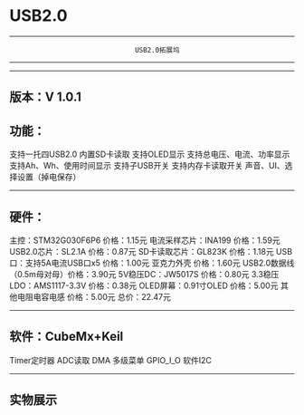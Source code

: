 # USB2.0
-----------------------------------------------------------------------------------
                                   USB2.0拓展坞
-----------------------------------------------------------------------------------

-----------------------------------------------------------------------------------

版本：V 1.0.1
-----------------------------------------------------------------------------------
功能：
-----------------------------------------------------------------------------------
  支持一托四USB2.0
  内置SD卡读取
  支持OLED显示
  支持总电压、电流、功率显示
  支持Ah、Wh、使用时间显示
  支持子USB开关
  支持内存卡读取开关
  声音、UI、选择设置（掉电保存）
  
-----------------------------------------------------------------------------------
硬件：
-----------------------------------------------------------------------------------
  主控：STM32G030F6P6       价格：1.15元
  电流采样芯片：INA199      价格：1.59元
  USB2.0芯片：SL2.1A        价格：0.87元
  SD卡读取芯片：GL823K      价格：1.18元
  USB口：支持5A电流USB口x5  价格：1.00元
  亚克力外壳                价格：1.60元
  USB2.0数据线（0.5m母对母）价格：3.90元
  5V稳压DC：JW5017S         价格：0.80元
  3.3稳压LDO：AMS1117-3.3V  价格：0.38元
  OLED屏幕：0.91寸OLED      价格：5.00元
  其他电阻电容电感          价格：5.00元
  总价：22.47元
  
-----------------------------------------------------------------------------------
软件：CubeMx+Keil
-----------------------------------------------------------------------------------
  Timer定时器
  ADC读取
  DMA
  多级菜单
  GPIO_I_O
  软件I2C
 
-----------------------------------------------------------------------------------
实物展示
-----------------------------------------------------------------------------------

